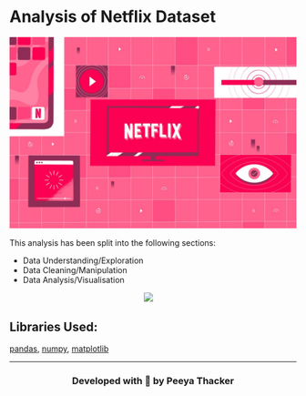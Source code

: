 # Analysis of Netflix Dataset

<img src="netflix_wallpaper.jpg">

This analysis has been split into the following sections:
* Data Understanding/Exploration
* Data Cleaning/Manipulation
* Data Analysis/Visualisation

<p>
  <center><img src="https://img.shields.io/badge/Made%20with-python-lightgrey"/> &nbsp; &nbsp;</center>
</p>

## Libraries Used:
[pandas](https://pandas.pydata.org/docs/), [numpy](https://numpy.org/doc/stable/reference/), [matplotlib](https://matplotlib.org/)

***

<h3 align="center">Developed with 🖤 by Peeya Thacker</h3>